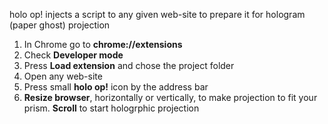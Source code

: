 holo op! injects a script to any given web-site to prepare it for hologram (paper ghost) projection

1. In Chrome go to **chrome://extensions**
2. Check **Developer mode**
3. Press **Load extension** and chose the project folder
4. Open any web-site
5. Press small **holo op!** icon by the address bar
6. **Resize browser**, horizontally or vertically, to make projection to fit your prism. **Scroll** to start hologrphic projection
